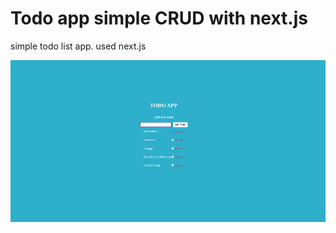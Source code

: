 # Todo app simple CRUD with next.js

simple todo list app. used next.js





![movie search](https://github.com/alex1c/todoapp/blob/main/todoapp.png?raw=true)
